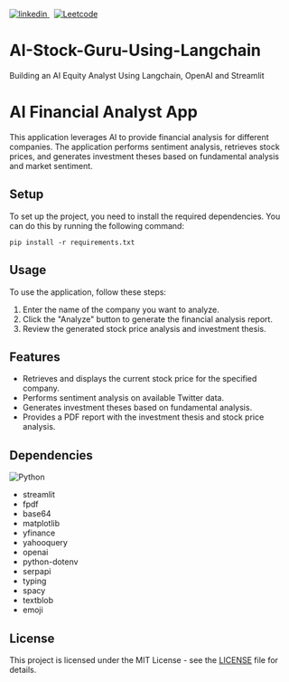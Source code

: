<p>
  <a href="https://www.linkedin.com/in/suyogbhise7982//[removed]" target="_blank" rel="nofollow noreferrer">
    <img src="https://img.shields.io/badge/LinkedIn-0077B5?style=for-the-badge&logo=linkedin&logoColor=white" alt="linkedin"> 
  </a> &nbsp; 
  <a href="https://leetcode.com/swaroski/[removed]" rel="nofollow noreferrer">
    <img src="https://img.shields.io/badge/-LeetCode-FFA116?style=for-the-badge&logo=LeetCode&logoColor=black" alt="Leetcode"> 
  </a>
</p>

# AI-Stock-Guru-Using-Langchain
Building an AI Equity Analyst Using Langchain, OpenAI and Streamlit


# AI Financial Analyst App

This application leverages AI to provide financial analysis for different companies. The application performs sentiment analysis, retrieves stock prices, and generates investment theses based on fundamental analysis and market sentiment.

## Setup

To set up the project, you need to install the required dependencies. You can do this by running the following command:

```
pip install -r requirements.txt
```


## Usage

To use the application, follow these steps:

1. Enter the name of the company you want to analyze.
2. Click the "Analyze" button to generate the financial analysis report.
3. Review the generated stock price analysis and investment thesis.

## Features

- Retrieves and displays the current stock price for the specified company.
- Performs sentiment analysis on available Twitter data.
- Generates investment theses based on fundamental analysis.
- Provides a PDF report with the investment thesis and stock price analysis.

## Dependencies

  <p>
     <img src="https://img.shields.io/badge/Python-FFD43B?style=for-the-badge&logo=python&logoColor=blue" alt="Python"> 
   </a> &nbsp; 
  </p>

- streamlit
- fpdf
- base64
- matplotlib
- yfinance
- yahooquery
- openai
- python-dotenv
- serpapi
- typing
- spacy
- textblob
- emoji

## License

This project is licensed under the MIT License - see the [LICENSE](LICENSE) file for details.

